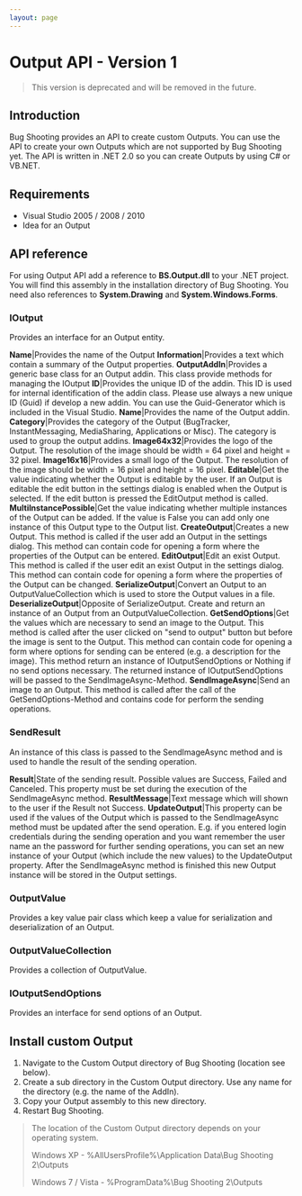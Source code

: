 ```yaml
---
layout: page
---
```


# Output API - Version 1

> This version is deprecated and will be removed in the future.

## Introduction
Bug Shooting provides an API to create custom Outputs. You can use the API to create your own Outputs which are not supported by Bug Shooting yet. The API is written in .NET 2.0 so you can create Outputs by using C# or VB.NET. 

## Requirements
* Visual Studio 2005 / 2008 / 2010
* Idea for an Output 

## API reference
For using Output API add a reference to **BS.Output.dll** to your .NET project. You will find this assembly in the installation directory of Bug Shooting. You need also references to **System.Drawing** and **System.Windows.Forms**.

### IOutput
Provides an interface for an Output entity.

**Name**|Provides the name of the Output
**Information**|Provides a text which contain a summary of the Output properties.
**OutputAddIn**|Provides a generic base class for an Output addin. This class provide methods for managing the IOutput
**ID**|Provides the unique ID of the addin. This ID is used for internal identification of the addin class. Please use always a new unique ID (Guid) if develop a new addin. You can use the Guid-Generator which is included in the Visual Studio.
**Name**|Provides the name of the Output addin.
**Category**|Provides the category of the Output (BugTracker, InstantMessaging, MediaSharing, Applications or Misc). The category is used to group the output addins.
**Image64x32**|Provides the logo of the Output. The resolution of the image should be width = 64 pixel and height = 32 pixel.
**Image16x16**|Provides a small logo of the Output. The resolution of the image should be width = 16 pixel and height = 16 pixel.
**Editable**|Get the value indicating whether the Output is editable by the user. If an Output is editable the edit button in the settings dialog is enabled when the Output is selected. If the edit button is pressed the EditOutput method is called.
**MultiInstancePossible**|Get the value indicating whether multiple instances of the Output can be added. If the value is False you can add only one instance of this Output type to the Output list.
**CreateOutput**|Creates a new Output. This method is called if the user add an Output in the settings dialog. This method can contain code for opening a form where the properties of the Output can be entered.
**EditOutput**|Edit an exist Output. This method is called if the user edit an exist Output in the settings dialog. This method can contain code for opening a form where the properties of the Output can be changed.
**SerializeOutput**|Convert an Output to an OutputValueCollection which is used to store the Output values in a file.
**DeserializeOutput**|Opposite of SerializeOutput. Create and return an instance of an Output from an OutputValueCollection.
**GetSendOptions**|Get the values which are necessary to send an image to the Output. This method is called after the user clicked on "send to output" button but before the image is sent to the Output. This method can contain code for opening a form where options for sending can be entered (e.g. a description for the image). This method return an instance of IOutputSendOptions or Nothing if no send options necessary. The returned instance of IOutputSendOptions will be passed to the SendImageAsync-Method.
**SendImageAsync**|Send an image to an Output. This method is called after the call of the GetSendOptions-Method and contains code for perform the sending operations.

### SendResult
An instance of this class is passed to the SendImageAsync method and is used to handle the result of the sending operation.

**Result**|State of the sending result. Possible values are Success, Failed and Canceled. This property must be set during the execution of the SendImageAsync method.
**ResultMessage**|Text message which will shown to the user if the Result not Success.
**UpdateOutput**|This property can be used if the values of the Output which is passed to the SendImageAsync method must be updated after the send operation. E.g. if you entered login credentials during the sending operation and you want remember the user name an the password for further sending operations, you can set an new instance of your Output (which include the new values) to the UpdateOutput property. After the SendImageAsync method is finished this new Output instance will be stored in the Output settings.

### OutputValue
Provides a key value pair class which keep a value for serialization and deserialization of an Output.

### OutputValueCollection
Provides a collection of OutputValue.

### IOutputSendOptions
Provides an interface for send options of an Output.

## Install custom Output
1. Navigate to the Custom Output directory of Bug Shooting (location see below).
2. Create a sub directory in the Custom Output directory. Use any name for the directory (e.g. the name of the AddIn).
3. Copy your Output assembly to this new directory.
4. Restart Bug Shooting.

> The location of the Custom Output directory depends on your operating system.
>
> Windows XP - %AllUsersProfile%\Application Data\Bug Shooting 2\Outputs
>
> Windows 7 / Vista - %ProgramData%\Bug Shooting 2\Outputs

